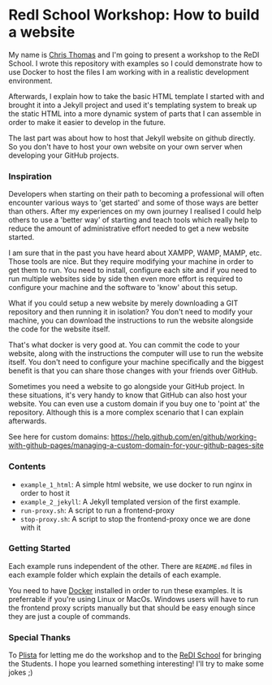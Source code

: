 # RedI School Workshop: How to build a website

My name is [Chris Thomas](https://github.com/christhomas) and I'm going to present a workshop to 
the ReDI School. I wrote this repository with examples so I could demonstrate how to use Docker 
to host the files I am working with in a realistic development environment. 

Afterwards, I explain how to take the basic HTML template I started with and brought it into a Jekyll
project and used it's templating system to break up the static HTML into a more dynamic system of parts
that I can assemble in order to make it easier to develop in the future.

The last part was about how to host that Jekyll website on github directly. So you don't have to
host your own website on your own server when developing your GitHub projects.

### Inspiration

Developers when starting on their path to becoming a professional will often encounter various ways
to 'get started' and some of those ways are better than others. After my experiences on my own journey
I realised I could help others to use a 'better way' of starting and teach tools which really help
to reduce the amount of administrative effort needed to get a new website started.

I am sure that in the past you have heard about XAMPP, WAMP, MAMP, etc. Those tools are nice. But they
require modifying your machine in order to get them to run. You need to install, configure each site
and if you need to run multiple websites side by side then even more effort is required to configure
your machine and the software to 'know' about this setup.

What if you could setup a new website by merely downloading a GIT repository and then running it
in isolation? You don't need to modify your machine, you can download the instructions to run the website
alongside the code for the website itself.

That's what docker is very good at. You can commit the code to your website, along with the instructions
the computer will use to run the website itself. You don't need to configure your machine specifically
and the biggest benefit is that you can share those changes with your friends over GitHub. 

Sometimes you need a website to go alongside your GitHub project. In these situations, it's very handy to know
that GitHub can also host your website. You can even use a custom domain if you buy one to 'point at' the 
repository. Although this is a more complex scenario that I can explain afterwards.

See here for custom domains: https://help.github.com/en/github/working-with-github-pages/managing-a-custom-domain-for-your-github-pages-site
 
### Contents
- `example_1_html`: A simple html website, we use docker to run nginx in order to host it
- `example_2_jekyll`: A Jekyll templated version of the first example.
- `run-proxy.sh`: A script to run a frontend-proxy
- `stop-proxy.sh`: A script to stop the frontend-proxy once we are done with it

### Getting Started

Each example runs independent of the other. There are `README.md` files in each example folder which
explain the details of each example.

You need to have [Docker](https://docker.com) installed in order to run these examples. It is preferrable if you're 
using Linux or MacOs. Windows users will have to run the frontend proxy scripts manually but 
that should be easy enough since they are just a couple of commands.

### Special Thanks

To [Plista](https://plista.com) for letting me do the workshop and to the 
[ReDI School](https://www.redi-school.org/berlin) for bringing the Students. I hope you learned 
something interesting! I'll try to make some jokes ;)
